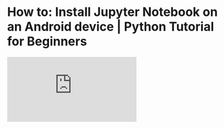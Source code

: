 # How to: Install Jupyter Notebook on an Android device \| Python Tutorial for Beginners

<div class="yt-short">
<iframe src="https://www.youtube.com/embed/b2XNfD3xEwY?si=GGOHHcgmdYno53bi" title="YouTube video player" frameborder="0" allow="accelerometer; autoplay; clipboard-write; encrypted-media; gyroscope; picture-in-picture; web-share" referrerpolicy="strict-origin-when-cross-origin" allowfullscreen></iframe>
</div>